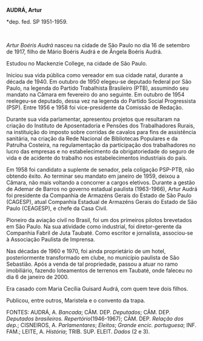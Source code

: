 **AUDRÁ, Artur**

\*dep. fed. SP 1951-1959.

 

*Artur Boéris Audrá* nasceu na cidade de São Paulo no dia 16 de setembro
de 1917, filho de Mário Boéris Audrá e de Ângela Boéris Audrá.

Estudou no Mackenzie College, na cidade de São Paulo.

Iniciou sua vida pública como vereador em sua cidade natal, durante a
década de 1940. Em outubro de 1950 elegeu-se deputado federal por São
Paulo, na legenda do Partido Trabalhista Brasileiro (PTB), assumindo seu
mandato na Câmara em fevereiro do ano seguinte. Em outubro de 1954
reelegeu-se deputado, dessa vez na legenda do Partido Social
Progressista (PSP). Entre 1956 e 1958 foi vice-presidente da Comissão de
Redação.

Durante sua vida parlamentar, apresentou projetos que resultaram na
criação do Instituto de Aposentadoria e Pensões dos Trabalhadores
Rurais, na instituição do imposto sobre corridas de cavalos para fins de
assistência sanitária, na criação da Rede Nacional de Bibliotecas
Populares e da Patrulha Costeira, na regulamentação da participação dos
trabalhadores no lucro das empresas e no estabelecimento da
obrigatoriedade do seguro de vida e de acidente do trabalho nos
estabelecimentos industriais do país.

Em 1958 foi candidato a suplente de senador, pela coligação PSP-PTB, não
obtendo êxito. Ao terminar seu mandato em janeiro de 1959, deixou a
Câmara, não mais voltando a concorrer a cargos eletivos. Durante a
gestão de Ademar de Barros no governo estadual paulista (1963-1966),
Artur Audrá foi presidente da Companhia de Armazéns Gerais do Estado de
São Paulo (CAGESP), atual Companhia Estadual de Armazéns Gerais do
Estado de São Paulo (CEAGESP), e chefe da Casa Civil.

Pioneiro da aviação civil no Brasil, foi um dos primeiros pilotos
brevetados em São Paulo. Na sua atividade como industrial, foi
diretor-gerente da Companhia Fabril de Juta Taubaté. Como escritor e
jornalista, associou-se à Associação Paulista de Imprensa.

Nas décadas de 1960 e 1970, foi ainda proprietário de um hotel,
posteriormente transformado em clube, no município paulista de São
Sebastião. Após a venda de tal propriedade, passou a atuar no ramo
imobiliário, fazendo loteamentos de terrenos em Taubaté, onde faleceu no
dia 6 de janeiro de 2000.

Era casado com Maria Cecília Guisard Audrá, com quem teve dois filhos.

Publicou, entre outros, Maristela e o convento da trapa.

FONTES: AUDRÁ, A. *Bancada*; CÂM. DEP. *Deputados*; CÂM. DEP. *Deputados
brasileiros. Repertório*(1946-1967); CÂM. DEP. *Relação dos dep*.;
CISNEIROS, A. *Parlamentares*; *Eleitos*; *Grande encic. portuguesa*;
INF. FAM.; LEITE, A. *História*; TRIB. SUP. ELEIT. *Dados* (2 e 3).

 
